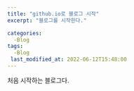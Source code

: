 ```yaml
---
title: "github.io로 블로그 시작"
excerpt: "블로그를 시작한다."

categories:
  -Blog
tags:
  -Blog
 last_modified_at: 2022-06-12T15:48:00
---
```


처음 시작하는 블로그다.
